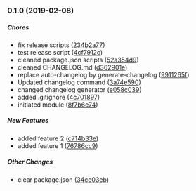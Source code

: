 ### 0.1.0 (2019-02-08)

##### Chores

*  fix release scripts ([234b2a77](https://github.com/cnouguier/changelog-sandbox/commit/234b2a77842d453ffd9ea8e0b76d0346042e0da9))
*  test release script ([4cf7912c](https://github.com/cnouguier/changelog-sandbox/commit/4cf7912c950e50d466dda41fa13ad537c40cab78))
*  cleaned package.json scripts ([52a354d9](https://github.com/cnouguier/changelog-sandbox/commit/52a354d93427d239cdef209389aaada183fca11c))
*  cleaned CHANGELOG.md ([d362901e](https://github.com/cnouguier/changelog-sandbox/commit/d362901eb16e5df30f05b4edfda6a5b736bf630d))
*  replace auto-changelog by generate-changelog ([9911265f](https://github.com/cnouguier/changelog-sandbox/commit/9911265ffae2de992123a5f3a8e8082b365be6e9))
*  Updated changelog command ([3a74e590](https://github.com/cnouguier/changelog-sandbox/commit/3a74e5900a612bac3514ef339e30c1b5aee34572))
*  changed changelog generator ([e058c039](https://github.com/cnouguier/changelog-sandbox/commit/e058c039844ba66bc6da82254f0dbbb624d8bafb))
*  added .gitignore ([4c701897](https://github.com/cnouguier/changelog-sandbox/commit/4c70189756533c627529c3c94a1152e9b450501b))
*  initiated module ([8f7b6e74](https://github.com/cnouguier/changelog-sandbox/commit/8f7b6e7429dd953544a3d68e195a162309756810))

##### New Features

*  added feature 2 ([c714b33e](https://github.com/cnouguier/changelog-sandbox/commit/c714b33efc451a7b3a72ea5e60a259e2e778ec9e))
*  added feature 1 ([76786cc9](https://github.com/cnouguier/changelog-sandbox/commit/76786cc91bd455740198cce43002c9f2d786be48))

##### Other Changes

*  clear package.json ([34ce03eb](https://github.com/cnouguier/changelog-sandbox/commit/34ce03eb6a29b2f14a36123af8d440df1fdc588c))
